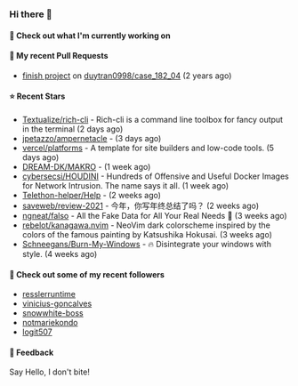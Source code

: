 ### Hi there 👋

#### 👷 Check out what I'm currently working on

#### 🔨 My recent Pull Requests

- [finish project](https://github.com/duytran0998/case_182_04/pull/1) on [duytran0998/case_182_04](https://github.com/duytran0998/case_182_04) (2 years ago)

#### ⭐ Recent Stars

- [Textualize/rich-cli](https://github.com/Textualize/rich-cli) - Rich-cli is a command line toolbox for fancy output in the terminal (2 days ago)
- [jpetazzo/ampernetacle](https://github.com/jpetazzo/ampernetacle) -  (3 days ago)
- [vercel/platforms](https://github.com/vercel/platforms) - A template for site builders and low-code tools. (5 days ago)
- [DREAM-DK/MAKRO](https://github.com/DREAM-DK/MAKRO) -  (1 week ago)
- [cybersecsi/HOUDINI](https://github.com/cybersecsi/HOUDINI) - Hundreds of Offensive and Useful Docker Images for Network Intrusion. The name says it all. (1 week ago)
- [Telethon-helper/Help](https://github.com/Telethon-helper/Help) -  (2 weeks ago)
- [saveweb/review-2021](https://github.com/saveweb/review-2021) - 今年，你写年终总结了吗？ (2 weeks ago)
- [ngneat/falso](https://github.com/ngneat/falso) - All the Fake Data for All Your Real Needs 🙂 (3 weeks ago)
- [rebelot/kanagawa.nvim](https://github.com/rebelot/kanagawa.nvim) - NeoVim dark colorscheme inspired by the colors of the famous painting by Katsushika Hokusai. (3 weeks ago)
- [Schneegans/Burn-My-Windows](https://github.com/Schneegans/Burn-My-Windows) - 🔥 Disintegrate your windows with style. (4 weeks ago)

#### 👯 Check out some of my recent followers

- [resslerruntime](https://github.com/resslerruntime)
- [vinicius-goncalves](https://github.com/vinicius-goncalves)
- [snowwhite-boss](https://github.com/snowwhite-boss)
- [notmariekondo](https://github.com/notmariekondo)
- [logit507](https://github.com/logit507)

#### 💬 Feedback

Say Hello, I don't bite!